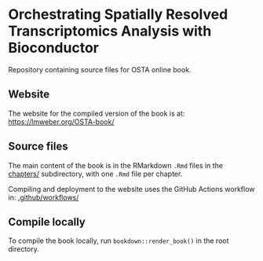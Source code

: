 # Orchestrating Spatially Resolved Transcriptomics Analysis with Bioconductor

Repository containing source files for OSTA online book.


## Website

The website for the compiled version of the book is at: https://lmweber.org/OSTA-book/


## Source files

The main content of the book is in the RMarkdown `.Rmd` files in the [chapters/](chapters/) subdirectory, with one `.Rmd` file per chapter.

Compiling and deployment to the website uses the GitHub Actions workflow in: [.github/workflows/](.github/workflows/)


## Compile locally

To compile the book locally, run `bookdown::render_book()` in the root directory.

